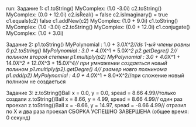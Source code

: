 run:
Задание 1:
    c1.toString() MyComplex:  (1.0 -3.0i)  c2.toString()  MyComplex:  (0.0 + 12.0i) 
    c2.isReal() = false   c2.isImaginary() = true
    c1.equals(c2)   false
    c1.addNew(c2)    MyComplex:  (1.0 + 9.0i) 
        c1.toString()     MyComplex:  (1.0 -3.0i)  c2.toString()  MyComplex:  (0.0 + 12.0i) 
    c1.conjugate()   MyComplex:  (1.0 + 3.0i) 


Задание 2:
    p1.toString()    MyPolynomial : 1.0 + 3.0*X^2//ds 1-ый члены равны 0
    p2.toString()    MyPolynomial : 3.0 + 4.0*X^1 + 5.0*X^2
    p2.getDegre()   2// полином второй степени
    p1.multiply(p2)    MyPolynomial : 3.0 + 4.0*X^1 + 14.0*X^2 + 12.0*X^3 + 15.0*X^4// при умнажении создаеться новый полином 
    p1.multiply(p2).getDegre()   4// рзамер новго полнинома
    p1.add(p2)    MyPolynomial : 4.0 + 4.0*X^1 + 8.0*X^2//при сложение новый полниом не создаеться


Задание 3:
    z.toString()Ball  x = 0.0, y = 0.0, spead = 8.66  4.99//только создали
    z.toString()Ball  x = 8.66, y = 4.99, spead = 8.66  4.99// один раз проехал
    z.toString()Ball  x = -8.66, y = 14.97, spead = -8.66  4.99// отразил по Х и два раза проехал
СБОРКА УСПЕШНО ЗАВЕРШЕНА (общее время: 0 секунд)
